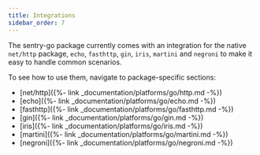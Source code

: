 ```yaml
---
title: Integrations
sidebar_order: 7
---
```


The sentry-go package currently comes with an integration for the native `net/http` package, `echo`, `fasthttp`, `gin`, `iris`, `martini` and `negroni` to make it easy to handle common scenarios.

To see how to use them, navigate to package-specific sections:
- [net/http]({%- link _documentation/platforms/go/http.md -%})
- [echo]({%- link _documentation/platforms/go/echo.md -%})
- [fasthttp]({%- link _documentation/platforms/go/fasthttp.md -%})
- [gin]({%- link _documentation/platforms/go/gin.md -%})
- [iris]({%- link _documentation/platforms/go/iris.md -%})
- [martini]({%- link _documentation/platforms/go/martini.md -%})
- [negroni]({%- link _documentation/platforms/go/negroni.md -%})